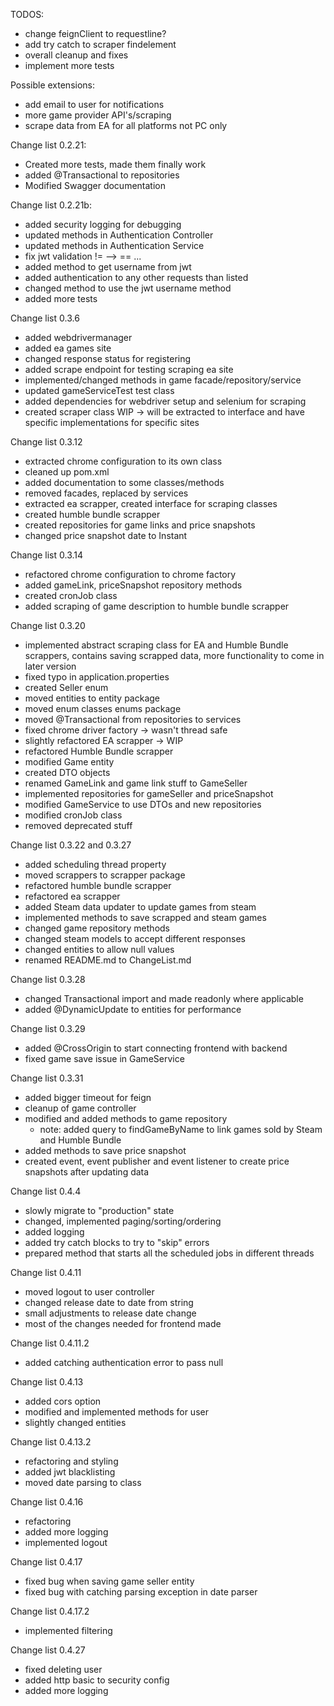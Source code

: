 
TODOS:
* change feignClient to requestline?
* add try catch to scraper findelement
* overall cleanup and fixes
* implement more tests

Possible extensions:
* add email to user for notifications
* more game provider API's/scraping
* scrape data from EA for all platforms not PC only


Change list 0.2.21:
* Created more tests, made them finally work
* added @Transactional to repositories
* Modified Swagger documentation

Change list 0.2.21b:
* added security logging for debugging
* updated methods in Authentication Controller
* updated methods in Authentication Service
* fix jwt validation != --> == ...
* added method to get username from jwt
* added authentication to any other requests than listed
* changed method to use the jwt username method
* added more tests

Change list 0.3.6
* added webdrivermanager
* added ea games site
* changed response status for registering
* added scrape endpoint for testing scraping ea site
* implemented/changed methods in game facade/repository/service
* updated gameServiceTest test class
* added dependencies for webdriver setup and selenium for scraping
* created scraper class WIP -> will be extracted to interface and have specific implementations for specific sites

Change list 0.3.12
* extracted chrome configuration to its own class
* cleaned up pom.xml
* added documentation to some classes/methods
* removed facades, replaced by services
* extracted ea scrapper, created interface for scraping classes
* created humble bundle scrapper
* created repositories for game links and price snapshots
* changed price snapshot date to Instant

Change list 0.3.14
* refactored chrome configuration to chrome factory
* added gameLink, priceSnapshot repository methods
* created cronJob class
* added scraping of game description to humble bundle scrapper

Change list 0.3.20
* implemented abstract scraping class for EA and Humble Bundle scrappers, contains saving scrapped data, more functionality to come in later version
* fixed typo in application.properties
* created Seller enum
* moved entities to entity package
* moved enum classes enums package
* moved @Transactional from repositories to services
* fixed chrome driver factory -> wasn't thread safe
* slightly refactored EA scrapper -> WIP
* refactored Humble Bundle scrapper
* modified Game entity
* created DTO objects
* renamed GameLink and game link stuff to GameSeller
* implemented repositories for gameSeller and priceSnapshot
* modified GameService to use DTOs and new repositories
* modified cronJob class
* removed deprecated stuff

Change list 0.3.22 and 0.3.27
* added scheduling thread property
* moved scrappers to scrapper package
* refactored humble bundle scrapper
* refactored ea scrapper
* added Steam data updater to update games from steam
* implemented methods to save scrapped and steam games
* changed game repository methods
* changed steam models to accept different responses
* changed entities to allow null values
* renamed README.md to ChangeList.md

Change list 0.3.28
* changed Transactional import and made readonly where applicable
* added @DynamicUpdate to entities for performance

Change list 0.3.29
* added @CrossOrigin to start connecting frontend with backend
* fixed game save issue in GameService

Change list 0.3.31
* added bigger timeout for feign
* cleanup of game controller
* modified and added methods to game repository
  * note: added query to findGameByName to link games sold by Steam and Humble Bundle
* added methods to save price snapshot
* created event, event publisher and event listener to create price snapshots after updating data

Change list 0.4.4
* slowly migrate to "production" state
* changed, implemented paging/sorting/ordering
* added logging
* added try catch blocks to try to "skip" errors
* prepared method that starts all the scheduled jobs in different threads 

Change list 0.4.11
* moved logout to user controller
* changed release date to date from string
* small adjustments to release date change
* most of the changes needed for frontend made

Change list 0.4.11.2
* added catching authentication error to pass null

Change list 0.4.13
* added cors option 
* modified and implemented methods for user
* slightly changed entities

Change list 0.4.13.2
* refactoring and styling
* added jwt blacklisting
* moved date parsing to class

Change list 0.4.16
* refactoring
* added more logging
* implemented logout

Change list 0.4.17
* fixed bug when saving game seller entity
* fixed bug with catching parsing exception in date parser

Change list 0.4.17.2
* implemented filtering

Change list 0.4.27
* fixed deleting user
* added http basic to security config
* added more logging